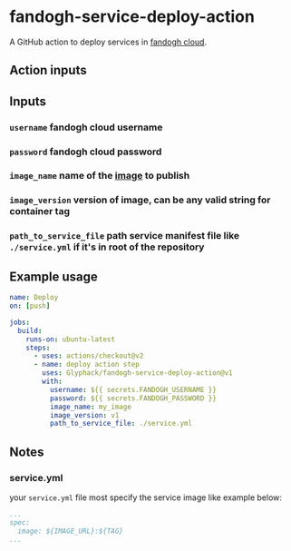 # fandogh-service-deploy-action
A GitHub action to deploy services in [fandogh cloud](https://www.fandogh.cloud/).

## Action inputs

## Inputs

### `username` fandogh cloud username
### `password` fandogh cloud password
### `image_name` name of the [image](https://docs.fandogh.cloud/docs/images.html) to publish
### `image_version` version of image, can be any valid string for container tag
### `path_to_service_file` path service manifest file like `./service.yml` if it's in root of the repository

## Example usage

```yaml
name: Deploy
on: [push]

jobs:
  build:
    runs-on: ubuntu-latest
    steps:
      - uses: actions/checkout@v2
      - name: deploy action step
        uses: Glyphack/fandogh-service-deploy-action@v1
        with:
          username: ${{ secrets.FANDOGH_USERNAME }}
          password: ${{ secrets.FANDOGH_PASSWORD }}
          image_name: my_image
          image_version: v1
          path_to_service_file: ./service.yml

```

## Notes
### service.yml
your `service.yml` file most specify the service image like example below:
```yml
...
spec:
  image: ${IMAGE_URL}:${TAG}
...
```
